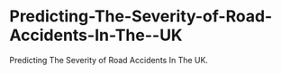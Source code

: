 # Predicting-The-Severity-of-Road-Accidents-In-The--UK
Predicting The Severity of Road Accidents In The UK. 
